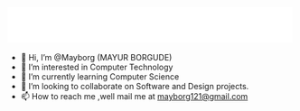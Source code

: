 
<img src="./Mayur Borgude.svg">

- 👋 Hi, I’m @Mayborg (MAYUR BORGUDE)
- 👀 I’m interested in Computer Technology
- 🌱 I’m currently learning Computer Science
- 💞️ I’m looking to collaborate on Software and Design projects.
- 📫 How to reach me ,well mail me at mayborg121@gmail.com

<!---
Mayborg121/Mayborg121 is a ✨ special ✨ repository because its `README.md` (this file) appears on your GitHub profile.
You can click the Preview link to take a look at your changes.
--->
